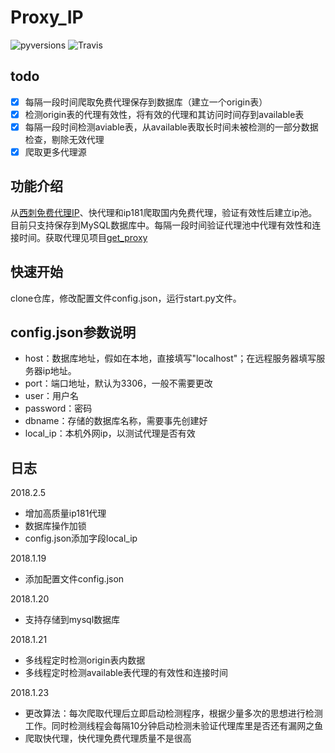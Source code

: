 # Proxy_IP

![pyversions](https://img.shields.io/badge/python%20-3.5%2B-blue.svg)
![Travis](https://img.shields.io/travis/rust-lang/rust.svg)
## todo
* [x] 每隔一段时间爬取免费代理保存到数据库（建立一个origin表）
* [x] 检测origin表的代理有效性，将有效的代理和其访问时间存到available表
* [x] 每隔一段时间检测aviable表，从available表取长时间未被检测的一部分数据检查，剔除无效代理
* [x] 爬取更多代理源

## 功能介绍
从[西刺免费代理IP](http://www.xicidaili.com/)、快代理和ip181爬取国内免费代理，验证有效性后建立ip池。目前只支持保存到MySQL数据库中。每隔一段时间验证代理池中代理有效性和连接时间。获取代理见项目[get_proxy](https://github.com/LogicJake/get_proxy)


## 快速开始
clone仓库，修改配置文件config.json，运行start.py文件。

## config.json参数说明
* host：数据库地址，假如在本地，直接填写"localhost"；在远程服务器填写服务器ip地址。
* port：端口地址，默认为3306，一般不需要更改
* user：用户名
* password：密码
* dbname：存储的数据库名称，需要事先创建好
* local_ip：本机外网ip，以测试代理是否有效

## 日志
2018.2.5
* 增加高质量ip181代理
* 数据库操作加锁
* config.json添加字段local_ip

2018.1.19  
* 添加配置文件config.json

2018.1.20  
* 支持存储到mysql数据库

2018.1.21  
* 多线程定时检测origin表内数据  
* 多线程定时检测available表代理的有效性和连接时间


2018.1.23
* 更改算法：每次爬取代理后立即启动检测程序，根据少量多次的思想进行检测工作。同时检测线程会每隔10分钟启动检测未验证代理库里是否还有漏网之鱼
* 爬取快代理，快代理免费代理质量不是很高
